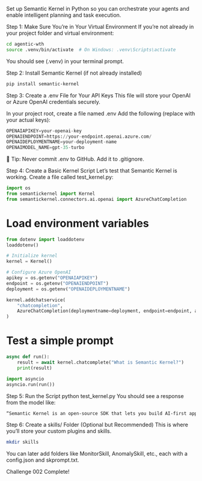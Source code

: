 
Set up Semantic Kernel in Python so you can orchestrate your agents and enable intelligent planning and task execution.

Step 1: Make Sure You’re in Your Virtual Environment
If you’re not already in your project folder and virtual environment:

```Bash
cd agentic-wth
source .venv/bin/activate  # On Windows: .venv\Scripts\activate
```
You should see (.venv) in your terminal prompt.

 Step 2: Install Semantic Kernel (if not already installed)
 ```Bash
pip install semantic-kernel
```
Step 3: Create a .env File for Your API Keys
This file will store your OpenAI or Azure OpenAI credentials securely.

In your project root, create a file named .env 
Add the following (replace with your actual keys): 
```Python
OPENAIAPIKEY=your-openai-key
OPENAIENDPOINT=https://your-endpoint.openai.azure.com/
OPENAIDEPLOYMENTNAME=your-deployment-name
OPENAIMODEL_NAME=gpt-35-turbo
```

📝 Tip: Never commit .env to GitHub. Add it to .gitignore.


Step 4: Create a Basic Kernel Script
Let’s test that Semantic Kernel is working.
Create a file called test_kernel.py:
```Python
import os
from semantickernel import Kernel
from semantickernel.connectors.ai.openai import AzureChatCompletion
```
# Load environment variables
```Python
from dotenv import loaddotenv
loaddotenv()
```
```Python
# Initialize kernel
kernel = Kernel()
```
```Python
# Configure Azure OpenAI
apikey = os.getenv("OPENAIAPIKEY")
endpoint = os.getenv("OPENAIENDPOINT")
deployment = os.getenv("OPENAIDEPLOYMENTNAME")

kernel.addchatservice(
    "chatcompletion",
    AzureChatCompletion(deploymentname=deployment, endpoint=endpoint, apikey=apikey)
)
```
# Test a simple prompt
```Python
async def run():
    result = await kernel.chatcomplete("What is Semantic Kernel?")
    print(result)

import asyncio
asyncio.run(run())
  ```

 Step 5: Run the Script
python test_kernel.py
You should see a response from the model like:

```Bash
“Semantic Kernel is an open-source SDK that lets you build AI-first apps…”
```


 Step 6: Create a skills/ Folder (Optional but Recommended)
This is where you’ll store your custom plugins and skills.
```Bash
mkdir skills
```
You can later add folders like MonitorSkill, AnomalySkill, etc., each with a config.json and skprompt.txt.

Challenge 002 Complete!


